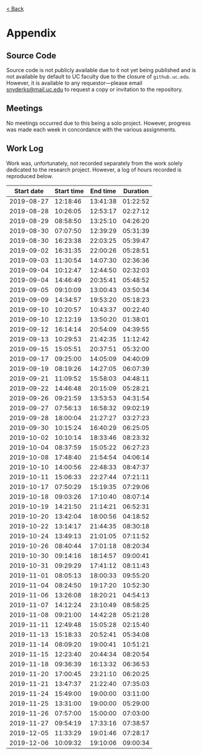 [< Back](../README.md)

# Appendix

## Source Code

Source code is not publicly available due to it not yet being published and is
not available by default to UC faculty due to the closure of `github.uc.edu`.
However, it is available to any requestor—please email snyderks@mail.uc.edu to
request a copy or invitation to the repository.

## Meetings

No meetings occurred due to this being a solo project. However, progress was
made each week in concordance with the various assignments.

## Work Log

Work was, unfortunately, not recorded separately from the work solely dedicated
to the research project. However, a log of hours recorded is reproduced below.

| Start date | Start time | End time | Duration |
|------------|------------|----------|----------|
| 2019-08-27 | 12:18:46   | 13:41:38 | 01:22:52 |
| 2019-08-28 | 10:26:05   | 12:53:17 | 02:27:12 |
| 2019-08-29 | 08:58:50   | 13:25:10 | 04:26:20 |
| 2019-08-30 | 07:07:50   | 12:39:29 | 05:31:39 |
| 2019-08-30 | 16:23:38   | 22:03:25 | 05:39:47 |
| 2019-09-02 | 16:31:35   | 22:00:26 | 05:28:51 |
| 2019-09-03 | 11:30:54   | 14:07:30 | 02:36:36 |
| 2019-09-04 | 10:12:47   | 12:44:50 | 02:32:03 |
| 2019-09-04 | 14:46:49   | 20:35:41 | 05:48:52 |
| 2019-09-05 | 09:10:09   | 13:00:43 | 03:50:34 |
| 2019-09-09 | 14:34:57   | 19:53:20 | 05:18:23 |
| 2019-09-10 | 10:20:57   | 10:43:37 | 00:22:40 |
| 2019-09-10 | 12:12:19   | 13:50:20 | 01:38:01 |
| 2019-09-12 | 16:14:14   | 20:54:09 | 04:39:55 |
| 2019-09-13 | 10:29:53   | 21:42:35 | 11:12:42 |
| 2019-09-15 | 15:05:51   | 20:37:51 | 05:32:00 |
| 2019-09-17 | 09:25:00   | 14:05:09 | 04:40:09 |
| 2019-09-19 | 08:19:26   | 14:27:05 | 06:07:39 |
| 2019-09-21 | 11:09:52   | 15:58:03 | 04:48:11 |
| 2019-09-22 | 14:46:48   | 20:15:09 | 05:28:21 |
| 2019-09-26 | 09:21:59   | 13:53:53 | 04:31:54 |
| 2019-09-27 | 07:56:13   | 16:58:32 | 09:02:19 |
| 2019-09-28 | 18:00:04   | 21:27:27 | 03:27:23 |
| 2019-09-30 | 10:15:24   | 16:40:29 | 06:25:05 |
| 2019-10-02 | 10:10:14   | 18:33:46 | 08:23:32 |
| 2019-10-04 | 08:37:59   | 15:05:22 | 06:27:23 |
| 2019-10-08 | 17:48:40   | 21:54:54 | 04:06:14 |
| 2019-10-10 | 14:00:56   | 22:48:33 | 08:47:37 |
| 2019-10-11 | 15:06:33   | 22:27:44 | 07:21:11 |
| 2019-10-17 | 07:50:29   | 15:19:35 | 07:29:06 |
| 2019-10-18 | 09:03:26   | 17:10:40 | 08:07:14 |
| 2019-10-19 | 14:21:50   | 21:14:21 | 06:52:31 |
| 2019-10-20 | 13:42:04   | 18:00:56 | 04:18:52 |
| 2019-10-22 | 13:14:17   | 21:44:35 | 08:30:18 |
| 2019-10-24 | 13:49:13   | 21:01:05 | 07:11:52 |
| 2019-10-26 | 08:40:44   | 17:01:18 | 08:20:34 |
| 2019-10-30 | 09:14:16   | 18:14:57 | 09:00:41 |
| 2019-10-31 | 09:29:29   | 17:41:12 | 08:11:43 |
| 2019-11-01 | 08:05:13   | 18:00:33 | 09:55:20 |
| 2019-11-04 | 08:24:50   | 19:17:20 | 10:52:30 |
| 2019-11-06 | 13:26:08   | 18:20:21 | 04:54:13 |
| 2019-11-07 | 14:12:24   | 23:10:49 | 08:58:25 |
| 2019-11-08 | 09:21:00   | 14:42:28 | 05:21:28 |
| 2019-11-11 | 12:49:48   | 15:05:28 | 02:15:40 |
| 2019-11-13 | 15:18:33   | 20:52:41 | 05:34:08 |
| 2019-11-14 | 08:09:20   | 19:00:41 | 10:51:21 |
| 2019-11-15 | 12:23:40   | 20:44:34 | 08:20:54 |
| 2019-11-18 | 09:36:39   | 16:13:32 | 06:36:53 |
| 2019-11-20 | 17:00:45   | 23:21:10 | 06:20:25 |
| 2019-11-21 | 13:47:37   | 21:22:40 | 07:35:03 |
| 2019-11-24 | 15:49:00   | 19:00:00 | 03:11:00 |
| 2019-11-25 | 13:31:00   | 19:00:00 | 05:29:00 |
| 2019-11-26 | 07:57:00   | 15:00:00 | 07:03:00 |
| 2019-11-27 | 09:54:19   | 17:33:16 | 07:38:57 |
| 2019-12-05 | 11:33:29   | 19:01:46 | 07:28:17 |
| 2019-12-06 | 10:09:32   | 19:10:06 | 09:00:34 |
